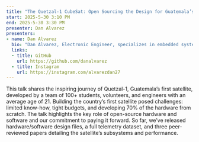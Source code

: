 ```yaml
---
title: "The Quetzal-1 CubeSat: Open Sourcing the Design for Guatemala’s First Satellite"
start: 2025-5-30 3:10 PM
end: 2025-5-30 3:30 PM
presenter: Dan Alvarez
presenters:
- name: Dan Alvarez
  bio: "Dan Alvarez, Electronic Engineer, specializes in embedded systems. He contributed to Guatemala’s first satellite, QUETZAL-1, working on attitude control and ground operations. Now volunteering on QUETZAL-2 at UVG’s Aerospace Lab, he co-authored Hope from the Sky: The Story of the First Guatemalan Satellite."
  links:
  - title: GitHub
    url: https://github.com/danalvarez
  - title: Instagram
    url: https://instagram.com/alvarezdan27
---
```


This talk shares the inspiring journey of Quetzal-1, Guatemala’s first satellite, developed by a team of 100+ students, volunteers, and engineers with an average age of 21. Building the country’s first satellite posed challenges: limited know-how, tight budgets, and developing 70% of the hardware from scratch. The talk highlights the key role of open-source hardware and software and our commitment to paying it forward. So far, we’ve released hardware/software design files, a full telemetry dataset, and three peer-reviewed papers detailing the satellite’s subsystems and performance.
